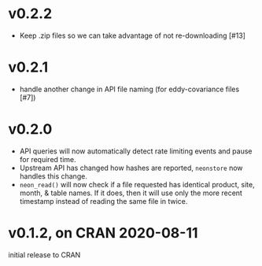 # v0.2.2

- Keep .zip files so we can take advantage of not re-downloading [#13]

# v0.2.1 

- handle another change in API file naming (for eddy-covariance files [#7])

# v0.2.0 

- API queries will now automatically detect rate limiting events and pause for required time.
- Upstream API has changed how hashes are reported, `neonstore` now handles this change.
- `neon_read()` will now check if a file requested has identical product, site, month, &
  table names.  If it does, then it will use only the more recent timestamp instead of 
  reading the same file in twice.  

# v0.1.2, on CRAN 2020-08-11

initial release to CRAN